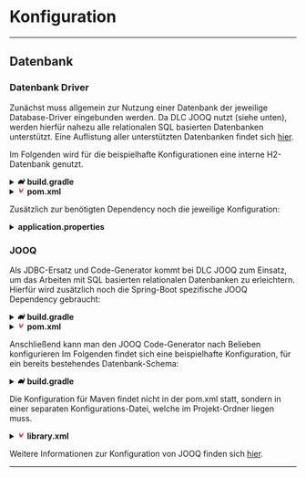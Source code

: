 # Konfiguration

<hr/>

## Datenbank
### Datenbank Driver
Zunächst muss allgemein zur Nutzung einer Datenbank der jeweilige Database-Driver eingebunden werden.
Da DLC JOOQ nutzt (siehe unten), werden hierfür nahezu alle relationalen SQL basierten Datenbanken unterstützt.
Eine Auflistung aller unterstützten Datenbanken findet sich <a href="https://www.jooq.org/doc/latest/manual/reference/supported-rdbms/">hier</a>.

Im Folgenden wird für die beispielhafte Konfigurationen eine interne H2-Datenbank genutzt.

<details>
<summary><img style="height: 12px" src="./gradle.svg"> <b>build.gradle</b></summary>

```groovy
dependencies {
    implementation 'com.h2database:h2:2.3.232'
}
```
</details>

<details>
<summary><img style="height: 12px" src="./file-type-maven.svg"> <b>pom.xml</b></summary>

```xml name="index.js"
<dependencies>
    <dependency>
        <groupId>com.h2database</groupId>
        <artifactId>h2</artifactId>
        <version>2.3.232</version>
    </dependency>
</dependencies>
```
</details>

Zusätzlich zur benötigten Dependency noch die jeweilige Konfiguration:

<details>
<summary><b>application.properties</b></summary>

```properties
spring.datasource.url=jdbc:h2:./dlc-sample/build/h2-db/test;AUTO_SERVER=TRUE
spring.datasource.driver-class-name=org.h2.Driver
spring.datasource.username=sa
spring.datasource.password=
```
</details>

### JOOQ
Als JDBC-Ersatz und Code-Generator kommt bei DLC JOOQ zum Einsatz, um das Arbeiten mit SQL basierten 
relationalen Datenbanken zu erleichtern. 
Hierfür wird zusätzlich noch die Spring-Boot spezifische JOOQ Dependency gebraucht:

<details>
<summary><img style="height: 12px" src="./gradle.svg"> <b>build.gradle</b></summary>

```groovy
dependencies {
    implementation 'org.springframework.boot:spring-boot-starter-jooq'
}
```
</details>

<details>
<summary><img style="height: 12px" src="./file-type-maven.svg"> <b>pom.xml</b></summary>

```xml
<dependencies>
    <dependency>
        <groupId>org.springframework.boot</groupId>
        <artifactId>spring-boot-starter-jooq</artifactId>
    </dependency>
</dependencies>
```
</details>

Anschließend kann man den JOOQ Code-Generator nach Belieben konfigurieren
Im Folgenden findet sich eine beispielhafte Konfiguration, für ein bereits bestehendes Datenbank-Schema:

<details>
<summary><img style="height: 12px" src="./gradle.svg"> <b>build.gradle</b></summary>

```groovy
jooq {
    configurations {
        main {
            generationTool {
                jdbc {
                    driver = 'org.h2.Driver'
                    url = "jdbc:h2:file:./build/h2-db/test;NON_KEYWORDS=VALUE;AUTO_SERVER=TRUE"
                    user = 'sa'
                    password = ''
                }
                generator {
                    database {
                        name = 'org.jooq.meta.h2.H2Database'
                        includes = '.*'
                        inputSchema = "${your_input_schema_name}"
                        recordVersionFields = 'CONCURRENCY_VERSION'
                        forceIntegerTypesOnZeroScaleDecimals = true
                    }
                    generate {
                        generatedAnnotation = false
                        generatedAnnotationType = 'DETECT_FROM_JDK'
                        javaTimeTypes = true
                    }
                    target {
                        packageName = "${your_package_name}"
                    }
                }
            }
        }
    }
}
```
</details>

Die Konfiguration für Maven findet nicht in der pom.xml statt, sondern in einer separaten Konfigurations-Datei, welche
im Projekt-Ordner liegen muss.

<details>
<summary><img style="height: 12px" src="./file-type-maven.svg"> <b>library.xml</b></summary>

```xml
<?xml version="1.0" encoding="UTF-8" standalone="yes"?>
<configuration xmlns="http://www.jooq.org/xsd/jooq-codegen-3.12.0.xsd">
    <jdbc>
        <driver>org.h2.Driver</driver>
        <url>jdbc:h2:file:./build/h2-db/test;NON_KEYWORDS=VALUE;AUTO_SERVER=TRUE</url>
        <user>sa</user>
        <password></password>
    </jdbc>
    <generator>
        <database>
            <name>org.jooq.meta.h2.H2Database</name>
            <includes>.*</includes>
            <inputSchema>${your_input_schema_name}</inputSchema>
            <recordVersionFields>CONCURRENCY_VERSION</recordVersionFields>
            <forceIntegerTypesOnZeroScaleDecimals>true</forceIntegerTypesOnZeroScaleDecimals>
        </database>
        <generate>
            <generatedAnnotation>false</generatedAnnotation>
            <generatedAnnotationType>DETECT_FROM_JDK</generatedAnnotationType>
            <javaTimeTypes>true</javaTimeTypes>
        </generate>
        <target>
            <packageName>${your_package_name}</packageName>
        </target>
    </generator>
</configuration>
```
</details>

Weitere Informationen zur Konfiguration von JOOQ finden sich <a href="">hier</a>.

<hr/>